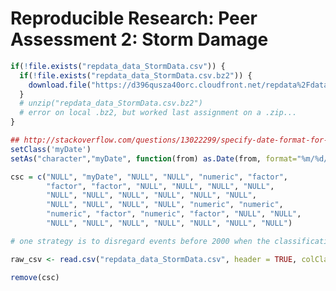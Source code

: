 # Reproducible Research: Peer Assessment 2: Storm Damage

<!-- Check for data, download, unpack -->
<!-- We have added the file to the git ignore because it is 47 MB compressed, 535 MB expanded. -->

<!-- This assignment should have a max of 3 figures, which may contain multiple plots, but still only 3 figures -->

<!-- The underlying questions are simple:
Across the US, Which types of events (EVTYPE) were most harmful to population health?
Across the US, which types of events have the greatest economic consequences?
-->

<!--
## automatic generation for small sample
##    STATE__   BGN_DATE   BGN_TIME  TIME_ZONE     COUNTY COUNTYNAME 
##  "numeric"   "factor"  "integer"   "factor"  "numeric"   "factor" 
##      STATE     EVTYPE  BGN_RANGE    BGN_AZI BGN_LOCATI   END_DATE 
##   "factor"   "factor"  "numeric"  "logical"  "logical"  "logical" 
##   END_TIME COUNTY_END COUNTYENDN  END_RANGE    END_AZI END_LOCATI 
##  "logical"  "numeric"  "logical"  "numeric"  "logical"  "logical" 
##     LENGTH      WIDTH          F        MAG FATALITIES   INJURIES 
##  "numeric"  "numeric"  "integer"  "numeric"  "numeric"  "numeric" 
##    PROPDMG PROPDMGEXP    CROPDMG CROPDMGEXP        WFO STATEOFFIC 
##  "numeric"   "factor"  "numeric"  "logical"   "factor"  "logical" 
##  ZONENAMES   LATITUDE  LONGITUDE LATITUDE_E LONGITUDE_    REMARKS 
##  "logical"  "numeric"  "numeric"  "numeric"  "numeric"  "logical" 
##     REFNUM 
##  "numeric" 
-->
<!--
## automatically generated classes, not ideal for most. Use "NULL" to skip a column.
##    STATE__   BGN_DATE   BGN_TIME  TIME_ZONE     COUNTY COUNTYNAME 
##  "numeric"   "factor"   "factor"   "factor"  "numeric"   "factor" 
##      STATE     EVTYPE  BGN_RANGE    BGN_AZI BGN_LOCATI   END_DATE 
##   "factor"   "factor"  "numeric"   "factor"   "factor"   "factor" 
##   END_TIME COUNTY_END COUNTYENDN  END_RANGE    END_AZI END_LOCATI 
##   "factor"  "numeric"  "logical"  "numeric"   "factor"   "factor" 
##     LENGTH      WIDTH          F        MAG FATALITIES   INJURIES 
##  "numeric"  "numeric"  "integer"  "numeric"  "numeric"  "numeric" 
##    PROPDMG PROPDMGEXP    CROPDMG CROPDMGEXP        WFO STATEOFFIC 
##  "numeric"   "factor"  "numeric"   "factor"   "factor"   "factor" 
##  ZONENAMES   LATITUDE  LONGITUDE LATITUDE_E LONGITUDE_    REMARKS 
##   "factor"  "numeric"  "numeric"  "numeric"  "numeric"   "factor" 
##     REFNUM 
##  "numeric"
-->



```r
if(!file.exists("repdata_data_StormData.csv")) {
  if(!file.exists("repdata_data_StormData.csv.bz2")) {
    download.file("https://d396qusza40orc.cloudfront.net/repdata%2Fdata%2FStormData.csv.bz2", "repdata_data_StormData.csv.bz2", quiet = TRUE)
  }
  # unzip("repdata_data_StormData.csv.bz2")
  # error on local .bz2, but worked last assignment on a .zip...
}

## http://stackoverflow.com/questions/13022299/specify-date-format-for-colclasses-argument-in-read-table-read-csv
setClass('myDate')
setAs("character","myDate", function(from) as.Date(from, format="%m/%d/%Y") )

csc = c("NULL", "myDate", "NULL", "NULL", "numeric", "factor",
        "factor", "factor", "NULL", "NULL", "NULL", "NULL",
        "NULL", "NULL", "NULL", "NULL", "NULL", "NULL",
        "NULL", "NULL", "NULL", "NULL", "numeric", "numeric",
        "numeric", "factor", "numeric", "factor", "NULL", "NULL",
        "NULL", "NULL", "NULL", "NULL", "NULL", "NULL", "NULL")

# one strategy is to disregard events before 2000 when the classification method changed.

raw_csv <- read.csv("repdata_data_StormData.csv", header = TRUE, colClasses = csc) #, nrows = 10000)

remove(csc)
```

